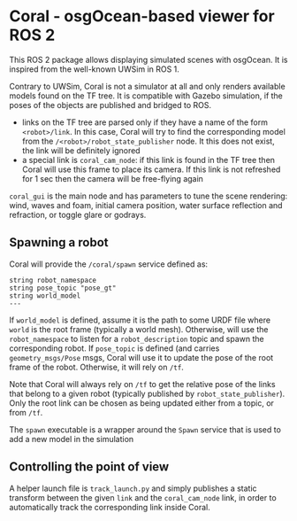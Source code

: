 # Coral - osgOcean-based viewer for ROS 2

This ROS 2 package allows displaying simulated scenes with osgOcean. It is inspired from the well-known UWSim in ROS 1.

Contrary to UWSim, Coral is not a simulator at all and only renders available models found on the TF tree. It is compatible with Gazebo simulation, if the poses of the objects are published and bridged to ROS.

 - links on the TF tree are parsed only if they have a name of the form `<robot>/link`. In this case, Coral will try to find the corresponding model from the `/<robot>/robot_state_publisher` node. It this does not exist, the link will be definitely ignored
 - a special link is `coral_cam_node`: if this link is found in the TF tree then Coral will use this frame to place its camera. If this link is not refreshed for 1 sec then the camera will be free-flying again
 
 `coral_gui` is the main node and has parameters to tune the scene rendering: wind, waves and foam, initial camera position, water surface reflection and refraction, or toggle glare or godrays.
 
## Spawning a robot

Coral will provide the `/coral/spawn` service defined as:
```
string robot_namespace
string pose_topic "pose_gt"
string world_model
---
```
If `world_model` is defined, assume it is the path to some URDF file where `world` is the root frame (typically a world mesh).
Otherwise, will use the `robot_namespace` to listen for a `robot_description` topic and spawn the corresponding robot.
If `pose_topic` is defined (and carries `geometry_msgs/Pose` msgs, Coral will use it to update the pose of the root frame of the robot. Otherwise, it will rely on `/tf`.

Note that Coral will always rely on `/tf` to get the relative pose of the links that belong to a given robot (typically published by `robot_state_publisher`). Only the root link can be chosen as being updated either from a topic, or from `/tf`.

The `spawn` executable is a wrapper around the `Spawn` service that is used to add a new model in the simulation
 
## Controlling the point of view

A helper launch file is `track_launch.py` and simply publishes a static transform between the given `link` and the `coral_cam_node` link, in order to automatically track the corresponding link inside Coral.
